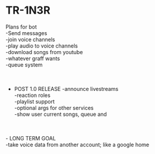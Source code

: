 # TR-1N3R <br />
Plans for bot <br />
-Send messages <br />
-join voice channels <br />
-play audio to voice channels <br />
-download songs from youtube <br />
-whatever graff wants <br />
-queue system <br />
<br />
<br />
- POST 1.0 RELEASE
-announce livestreams <br />
-reaction roles <br />
-playlist support <br />
-optional args for other services <br />
-show user current songs, queue and <br />
<br />
<br />
- LONG TERM GOAL <br />
-take voice data from another account; like a google home <br />
